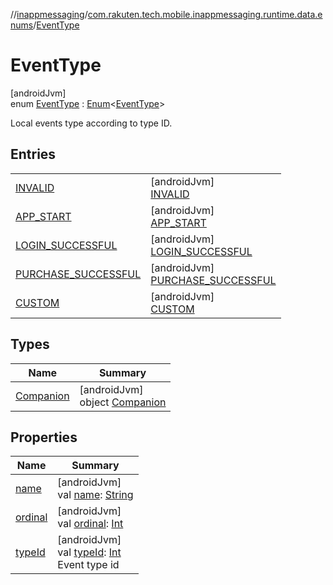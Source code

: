 //[inappmessaging](../../../index.md)/[com.rakuten.tech.mobile.inappmessaging.runtime.data.enums](../index.md)/[EventType](index.md)

# EventType

[androidJvm]\
enum [EventType](index.md) : [Enum](https://kotlinlang.org/api/latest/jvm/stdlib/kotlin/-enum/index.html)&lt;[EventType](index.md)&gt; 

Local events type according to type ID.

## Entries

| | |
|---|---|
| [INVALID](-i-n-v-a-l-i-d/index.md) | [androidJvm]<br>[INVALID](-i-n-v-a-l-i-d/index.md) |
| [APP_START](-a-p-p_-s-t-a-r-t/index.md) | [androidJvm]<br>[APP_START](-a-p-p_-s-t-a-r-t/index.md) |
| [LOGIN_SUCCESSFUL](-l-o-g-i-n_-s-u-c-c-e-s-s-f-u-l/index.md) | [androidJvm]<br>[LOGIN_SUCCESSFUL](-l-o-g-i-n_-s-u-c-c-e-s-s-f-u-l/index.md) |
| [PURCHASE_SUCCESSFUL](-p-u-r-c-h-a-s-e_-s-u-c-c-e-s-s-f-u-l/index.md) | [androidJvm]<br>[PURCHASE_SUCCESSFUL](-p-u-r-c-h-a-s-e_-s-u-c-c-e-s-s-f-u-l/index.md) |
| [CUSTOM](-c-u-s-t-o-m/index.md) | [androidJvm]<br>[CUSTOM](-c-u-s-t-o-m/index.md) |

## Types

| Name | Summary |
|---|---|
| [Companion](-companion/index.md) | [androidJvm]<br>object [Companion](-companion/index.md) |

## Properties

| Name | Summary |
|---|---|
| [name](../-value-type/-t-i-m-e_-i-n_-m-i-l-l-i/index.md#-372974862%2FProperties%2F-93201661) | [androidJvm]<br>val [name](../-value-type/-t-i-m-e_-i-n_-m-i-l-l-i/index.md#-372974862%2FProperties%2F-93201661): [String](https://kotlinlang.org/api/latest/jvm/stdlib/kotlin/-string/index.html) |
| [ordinal](../-value-type/-t-i-m-e_-i-n_-m-i-l-l-i/index.md#-739389684%2FProperties%2F-93201661) | [androidJvm]<br>val [ordinal](../-value-type/-t-i-m-e_-i-n_-m-i-l-l-i/index.md#-739389684%2FProperties%2F-93201661): [Int](https://kotlinlang.org/api/latest/jvm/stdlib/kotlin/-int/index.html) |
| [typeId](type-id.md) | [androidJvm]<br>val [typeId](type-id.md): [Int](https://kotlinlang.org/api/latest/jvm/stdlib/kotlin/-int/index.html)<br>Event type id |
